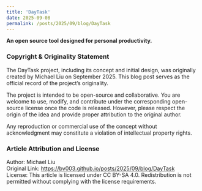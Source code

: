 ```yaml
---
title: 'DayTask'
date: 2025-09-08
permalink: /posts/2025/09/blog/DayTask
---
```

**An open source tool designed for personal productivity.**




<!-- excerpt -->

### Copyright & Originality Statement

The DayTask project, including its concept and initial design, was originally created by Michael Liu on September 2025.
This blog post serves as the official record of the project’s originality.

The project is intended to be open-source and collaborative. You are welcome to use, modify, and contribute under the corresponding open-source license once the code is released. However, please respect the origin of the idea and provide proper attribution to the original author.

Any reproduction or commercial use of the concept without acknowledgment may constitute a violation of intellectual property rights.

### Article Attribution and License
Author: Michael Liu  
Original Link: https://bv003.github.io/posts/2025/09/blog/DayTask  
License: This article is licensed under CC BY-SA 4.0. Redistribution is not permitted without complying with the license requirements.  
